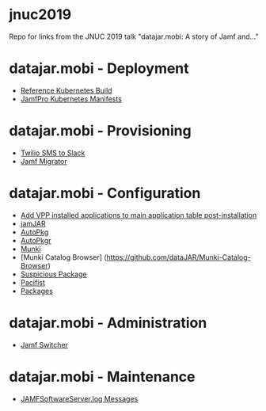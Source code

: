 # jnuc2019
Repo for links from the JNUC 2019 talk "datajar.mobi: A story of Jamf and…"

# datajar.mobi - Deployment
- [Reference Kubernetes Build](https://github.com/dataJAR/Reference-Kubernetes-Build)
- [JamfPro Kubernetes Manifests](https://github.com/jamf/kubernetesManifests)

# datajar.mobi - Provisioning
- [Twilio SMS to Slack](https://www.twilio.com/docs/studio/tutorials/how-to-post-sms-to-slack)
- [Jamf Migrator](https://github.com/jamf/JamfMigrator)

# datajar.mobi - Configuration
- [Add VPP installed applications to main application table post-installation](https://www.jamf.com/jamf-nation/feature-requests/6346/add-vpp-installed-applications-to-main-application-table-post-installation)
- [jamJAR](https://github.com/dataJAR/jamJAR)
- [AutoPkg](https://github.com/autopkg/autopkg)
- [AutoPkgr](https://github.com/lindegroup/autopkgr)
- [Munki](https://github.com/munki/munki)
- [Munki Catalog Browser] (https://github.com/dataJAR/Munki-Catalog-Browser)
- [Suspicious Package](https://www.mothersruin.com/software/SuspiciousPackage/get.html)
- [Pacifist](https://www.charlessoft.com)
- [Packages](http://s.sudre.free.fr/Software/Packages/about.html)

# datajar.mobi - Administration
- [Jamf Switcher](https://github.com/dataJAR/Jamf-Switcher/)

# datajar.mobi - Maintenance
- [JAMFSoftwareServer.log Messages](https://github.com/dataJAR/JAMFSoftwareServer.log-Messages)

